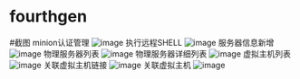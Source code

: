 # fourthgen
#截图
minion认证管理
![image](https://github.com/hyxc/fourthgen/raw/master/screenshots/minion_auth_man.jpg)
执行远程SHELL
![image](https://github.com/hyxc/fourthgen/raw/master/screenshots/remote_execute_shell.jpg)
服务器信息新增
![image](https://github.com/hyxc/fourthgen/raw/master/screenshots/server_info_add.jpg)
物理服务器列表
![image](https://github.com/hyxc/fourthgen/raw/master/screenshots/physical_server_list.jpg)
物理服务器详细列表
![image](https://github.com/hyxc/fourthgen/raw/master/screenshots/physical_server_details_list.jpg)
虚拟主机列表
![image](https://github.com/hyxc/fourthgen/raw/master/screenshots/virtual_host_list.jpg)
关联虚拟主机链接
![image](https://github.com/hyxc/fourthgen/raw/master/screenshots/Associated_virtual_host_con.jpg)
关联虚拟主机
![image](https://github.com/hyxc/fourthgen/raw/master/screenshots/Associated_virtual_host.jpg)


